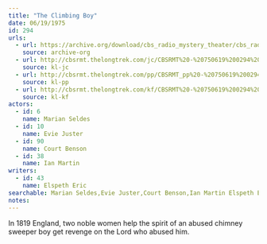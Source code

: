 ```yaml
---
title: "The Climbing Boy"
date: 06/19/1975
id: 294
urls: 
  - url: https://archive.org/download/cbs_radio_mystery_theater/cbs_radio_mystery_theater-0251-0300.zip/cbs_radio_mystery_theater-0251-0300%2Fcbsrmt_0294_the_climbing_boy.mp3
    source: archive-org
  - url: http://cbsrmt.thelongtrek.com/jc/CBSRMT%20-%20750619%200294%20Climbing%20Boy%20vbr%20kb2%20complete_jc.mp3
    source: kl-jc
  - url: http://cbsrmt.thelongtrek.com/pp/CBSRMT_pp%20-%20750619%200294%20The%20Climbing%20Boy.mp3
    source: kl-pp
  - url: http://cbsrmt.thelongtrek.com/kf/CBSRMT%20-%20750619%200294%20The%20Climbing%20Boy_kf.mp3
    source: kl-kf
actors:  
  - id: 6
    name: Marian Seldes  
  - id: 10
    name: Evie Juster  
  - id: 90
    name: Court Benson  
  - id: 38
    name: Ian Martin
writers:  
  - id: 43
    name: Elspeth Eric
searchable: Marian Seldes,Evie Juster,Court Benson,Ian Martin Elspeth Eric
notes:  
---
```

In 1819 England, two noble women help the spirit of an abused chimney sweeper boy get revenge on the Lord who abused him.